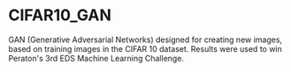 # CIFAR10_GAN
GAN (Generative Adversarial Networks) designed for creating new images, based on training images in the CIFAR 10 dataset.  Results were used to win Peraton's 3rd EDS Machine Learning Challenge.
